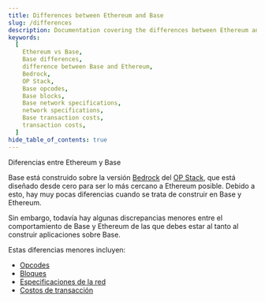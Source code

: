 ```yaml
---
title: Differences between Ethereum and Base
slug: /differences
description: Documentation covering the differences between Ethereum and Base. This page includes details on differences between opcodes, blocks, network specifications, and transaction costs.
keywords:
  [
    Ethereum vs Base,
    Base differences,
    difference between Base and Ethereum,
    Bedrock,
    OP Stack,
    Base opcodes,
    Base blocks,
    Base network specifications,
    network specifications,
    Base transaction costs,
    transaction costs,
  ]
hide_table_of_contents: true
---
```


Diferencias entre Ethereum y Base

Base está construido sobre la versión [Bedrock](https://stack.optimism.io/docs/releases/bedrock/explainer/) del [OP Stack](https://stack.optimism.io/), que está diseñado desde cero para ser lo más cercano a Ethereum posible. Debido a esto, hay muy pocas diferencias cuando se trata de construir en Base y Ethereum.

Sin embargo, todavía hay algunas discrepancias menores entre el comportamiento de Base y Ethereum de las que debes estar al tanto al construir aplicaciones sobre Base.

Estas diferencias menores incluyen:

- [Opcodes](https://stack.optimism.io/docs/releases/bedrock/differences/#opcode-differences)
- [Bloques](https://stack.optimism.io/docs/releases/bedrock/differences/#blocks)
- [Especificaciones de la red](https://stack.optimism.io/docs/releases/bedrock/differences/#network-specifications)
- [Costos de transacción](https://stack.optimism.io/docs/releases/bedrock/differences/#transaction-costs)